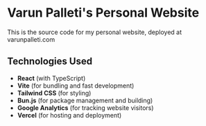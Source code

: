 # Varun Palleti's Personal Website

This is the source code for my personal website, deployed at varunpalleti.com
## Technologies Used

- **React** (with TypeScript)
- **Vite** (for bundling and fast development)
- **Tailwind CSS** (for styling)
- **Bun.js** (for package management and building)
- **Google Analytics** (for tracking website visitors)
- **Vercel** (for hosting and deployment)

